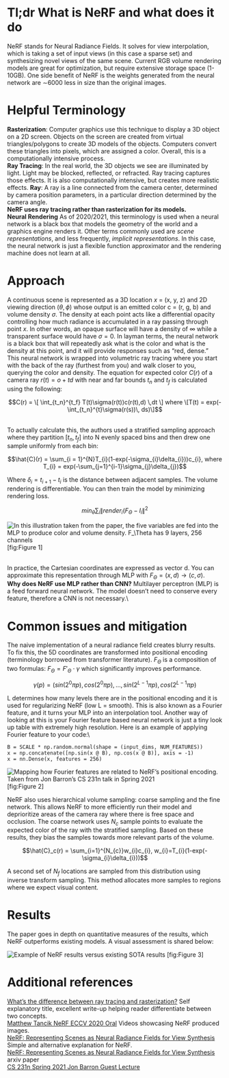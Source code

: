 Tl;dr What is NeRF and what does it do
======================================

NeRF stands for Neural Radiance Fields. It solves for view
interpolation, which is taking a set of input views (in this case a
sparse set) and synthesizing novel views of the same scene. Current RGB
volume rendering models are great for optimization, but require
extensive storage space (1-10GB). One side benefit of NeRF is the
weights generated from the neural network are $\sim$6000 less in size
than the original images.

Helpful Terminology
===================

**Rasterization**: Computer graphics use this technique to display a 3D
object on a 2D screen. Objects on the screen are created from virtual
triangles/polygons to create 3D models of the objects. Computers convert
these triangles into pixels, which are assigned a color. Overall, this
is a computationally intensive process.\
**Ray Tracing**: In the real world, the 3D objects we see are
illuminated by light. Light may be blocked, reflected, or refracted. Ray
tracing captures those effects. It is also computationally intensive,
but creates more realistic effects. **Ray**: A ray is a line connected
from the camera center, determined by camera position parameters, in a
particular direction determined by the camera angle.\
**NeRF uses ray tracing rather than rasterization for its models.**\
**Neural Rendering** As of 2020/2021, this terminology is used when a
neural network is a black box that models the geometry of the world and
a graphics engine renders it. Other terms commonly used are *scene
representations*, and less frequently, *implicit representations*. In
this case, the neural network is just a flexible function approximator
and the rendering machine does not learn at all.

Approach
========

A continuous scene is represented as a 3D location *x* = (x, y, z) and
2D viewing direction $(\theta,\phi)$ whose output is an emitted color c
= (r, g, b) and volume density $\sigma$. The density at each point acts
like a differential opacity controlling how much radiance is accumulated
in a ray passing through point *x*. In other words, an opaque surface
will have a density of $\infty$ while a transparent surface would have
$\sigma = 0$. In layman terms, the neural network is a black box that
will repeatedly ask what is the color and what is the density at this
point, and it will provide responses such as “red, dense.”\
This neural network is wrapped into volumetric ray tracing where you
start with the back of the ray (furthest from you) and walk closer to
you, querying the color and density. The equation for expected color
$C(r)$ of a camera ray $r(t) = o + td$ with near and far bounds $t_n$
and $t_f$ is calculated using the following:

$$C(r) = \[ \int_{t_n}^{t_f} T(t)\sigma(r(t))c(r(t),d) \,dt \]
where
    \[T(t) = exp(-\int_{t_n}^{t}\sigma(r(s))\, ds)\]$$

\
To actually calculate this, the authors used a stratified sampling
approach where they partition $[t_n, t_f]$ into N evenly spaced bins and
then drew one sample uniformly from each bin:

$$\hat{C}(r) = \sum_{i = 1}^{N}T_{i}(1-exp(-\sigma_{i}\delta_{i}))c_{i}, where T_{i} = exp(-\sum_{j=1}^{i-1}\sigma_{j}\delta_{j})$$

Where $\delta_{i} = t_{i+1} - t_{i}$ is the distance between adjacent
samples. The volume rendering is differentiable. You can then train the
model by minimizing rendering loss.

$$min_{\theta}\sum_{i}\left\| render_{i}(F_{\Theta}-I_{i}\right\|^{2}$$

![In this illustration taken from the paper, the five variables are fed
into the MLP to produce color and volume density. $F_\Theta$ has 9
layers, 256 channels](assets/raydiagram.png "fig:") [fig:Figure 1]

\
In practice, the Cartesian coordinates are expressed as vector d. You
can approximate this representation through MLP with
$F_\Theta = (x, d) \rightarrow (c, \sigma)$.\
**Why does NeRF use MLP rather than CNN?** Multilayer perceptron (MLP)
is a feed forward neural network. The model doesn’t need to conserve
every feature, therefore a CNN is not necessary.\

Common issues and mitigation
============================

The naive implementation of a neural radiance field creates blurry
results. To fix this, the 5D coordinates are transformed into positional
encoding (terminology borrowed from transformer literature). $F_\Theta$
is a composition of two formulas: $F_\Theta = F'_\Theta \cdot \gamma$
which significantly improves performance.

$$\gamma(p) = (sin(2^{0}\pi p), cos(2^{0}\pi p),...,sin(2^{L-1}\pi p), cos(2^{L-1} \pi p)$$

L determines how many levels there are in the positional encoding and it
is used for regularizing NeRF (low L = smooth). This is also known as a
Fourier feature, and it turns your MLP into an interpolation tool.
Another way of looking at this is your Fourier feature based neural
network is just a tiny look up table with extremely high resolution.
Here is an example of applying Fourier feature to your code:\

    B = SCALE * np.random.normal(shape = (input_dims, NUM_FEATURES))
    x = np.concatenate([np.sin(x @ B), np.cos(x @ B)], axis = -1)
    x = nn.Dense(x, features = 256)

![Mapping how Fourier features are related to NeRF’s positional
encoding. Taken from Jon Barron’s CS 231n talk in Spring
2021](assets/fourier.png "fig:") [fig:Figure 2]

NeRF also uses hierarchical volume sampling: coarse sampling and the
fine network. This allows NeRF to more efficiently run their model and
deprioritize areas of the camera ray where there is free space and
occlusion. The coarse network uses $N_{c}$ sample points to evaluate the
expected color of the ray with the stratified sampling. Based on these
results, they bias the samples towards more relevant parts of the
volume.

$$\hat{C}_c(r) = \sum_{i=1}^{N_{c}}w_{i}c_{i}, w_{i}=T_{i}(1-exp(-\sigma_{i}\delta_{i}))$$

A second set of $N_{f}$ locations are sampled from this distribution
using inverse transform sampling. This method allocates more samples to
regions where we expect visual content.

Results
=======

The paper goes in depth on quantitative measures of the results, which
NeRF outperforms existing models. A visual assessment is shared below:

![Example of NeRF results versus existing SOTA
results](assets/NeRFresults.png "fig:") [fig:Figure 3]

Additional references
=====================

[What’s the difference between ray tracing and
rasterization?](https://blogs.nvidia.com/blog/2018/03/19/whats-difference-between-ray-tracing-rasterization/)
Self explanatory title, excellent write-up helping reader differentiate
between two concepts.\
[Matthew Tancik NeRF ECCV 2020 Oral](https://www.matthewtancik.com/nerf)
Videos showcasing NeRF produced images.\
[NeRF: Representing Scenes as Neural Radiance Fields for View
Synthesis](https://towardsdatascience.com/nerf-representing-scenes-as-neural-radiance-fields-for-view-synthesis-ef1e8cebace4)
Simple and alternative explanation for NeRF.\
[NeRF: Representing Scenes as Neural Radiance Fields for View
Synthesis](https://arxiv.org/pdf/2003.08934.pdf) arxiv paper\
[CS 231n Spring 2021 Jon Barron Guest
Lecture](https://stanford-pilot.hosted.panopto.com/Panopto/Pages/Viewer.aspx?id=66a23f12-764c-4787-a48a-ad330173e4b5)
